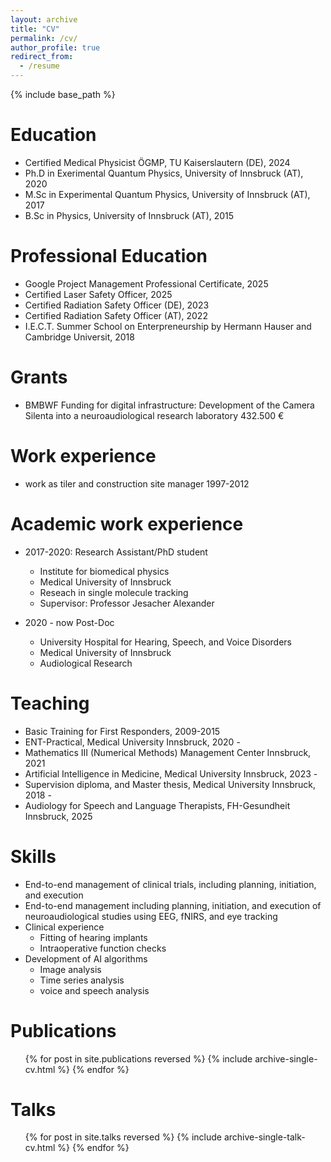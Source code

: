 ```yaml
---
layout: archive
title: "CV"
permalink: /cv/
author_profile: true
redirect_from:
  - /resume
---
```


{% include base_path %}

Education
======
* Certified Medical Physicist ÖGMP, TU Kaiserslautern (DE), 2024
* Ph.D in Exerimental Quantum Physics, University of Innsbruck (AT), 2020
* M.Sc in Experimental Quantum Physics, University of Innsbruck (AT), 2017
* B.Sc in Physics, University of Innsbruck (AT), 2015

Professional Education
======
* Google Project Management Professional Certificate, 2025
* Certified Laser Safety Officer, 2025
* Certified Radiation Safety Officer (DE), 2023
* Certified Radiation Safety Officer (AT), 2022
* I.E.C.T. Summer School on Enterpreneurship by Hermann Hauser and Cambridge Universit, 2018

Grants 
======
*  BMBWF Funding for digital infrastructure: Development of the Camera Silenta into a neuroaudiological research laboratory 432.500 €

Work experience 
======
* work as tiler and construction site manager 1997-2012

Academic work experience
======
* 2017-2020: Research Assistant/PhD student
  * Institute for biomedical physics 
  * Medical University of Innsbruck 
  * Reseach in single molecule tracking
  * Supervisor: Professor Jesacher Alexander
 
* 2020 - now Post-Doc
  * University Hospital for Hearing, Speech, and Voice Disorders 
  * Medical University of Innsbruck 
  * Audiological Research 

Teaching
======
* Basic Training for First Responders, 2009-2015
* ENT-Practical, Medical University Innsbruck, 2020 -
* Mathematics III (Numerical Methods) Management Center Innsbruck, 2021
* Artificial Intelligence in Medicine, Medical University Innsbruck, 2023 -
* Supervision diploma, and Master thesis, Medical University Innsbruck, 2018 -
* Audiology for Speech and Language Therapists, FH-Gesundheit Innsbruck, 2025
  
Skills
======
* End-to-end management of clinical trials, including planning, initiation, and execution
* End-to-end management including planning, initiation, and execution of neuroaudiological studies using EEG,  fNIRS, and eye tracking
* Clinical experience 
  * Fitting of hearing implants 
  * Intraoperative function checks
* Development of AI algorithms 
  * Image analysis 
  * Time series analysis 
  * voice and speech analysis

Publications
======
  <ul>{% for post in site.publications reversed %}
    {% include archive-single-cv.html %}
  {% endfor %}</ul>
  
Talks
======
  <ul>{% for post in site.talks reversed %}
    {% include archive-single-talk-cv.html  %}
  {% endfor %}</ul>
  
